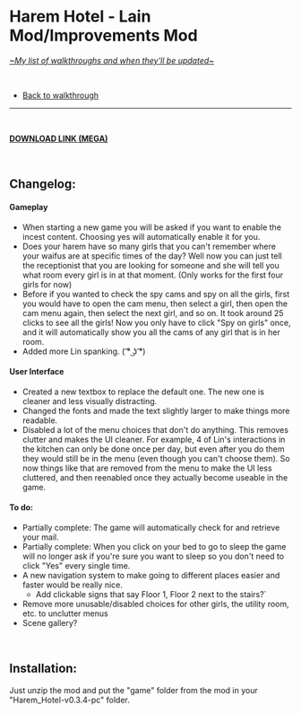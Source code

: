 # Harem Hotel - Lain Mod/Improvements Mod
[*\~My list of walkthroughs and when they'll be updated\~*](https://www.patreon.com/maimlain)

<br>

- [Back to walkthrough](https://github.com/maim-lain/haremhotel/blob/master/README.md)
 
---

<br>

[**DOWNLOAD LINK (MEGA)**]()

<br>

## Changelog:
#### Gameplay
- When starting a new game you will be asked if you want to enable the incest content. Choosing yes will automatically enable it for you.
- Does your harem have so many girls that you can't remember where your waifus are at specific times of the day? Well now you can just tell the receptionist that you are looking for someone and she will tell you what room every girl is in at that moment. (Only works for the first four girls for now)
- Before if you wanted to check the spy cams and spy on all the girls, first you would have to open the cam menu, then select a girl, then open the cam menu again, then select the next girl, and so on. It took around 25 clicks to see all the girls! Now you only have to click "Spy on girls" once, and it will automatically show you all the cams of any girl that is in her room.
- Added more Lin spanking. ( ͡° ͜ʖ ͡°)

#### User Interface
- Created a new textbox to replace the default one. The new one is cleaner and less visually distracting.
- Changed the fonts and made the text slightly larger to make things more readable.
- Disabled a lot of the menu choices that don't do anything. This removes clutter and makes the UI cleaner. For example, 4 of Lin's interactions in the kitchen can only be done once per day, but even after you do them they would still be in the menu (even though you can't choose them). So now things like that are removed from the menu to make the UI less cluttered, and then reenabled once they actually become useable in the game.

#### To do:
- Partially complete: The game will automatically check for and retrieve your mail.
- Partially complete: When you click on your bed to go to sleep the game will no longer ask if you're sure you want to sleep so you don't need to click "Yes" every single time.
- A new navigation system to make going to different places easier and faster would be really nice.
  - Add clickable signs that say Floor 1, Floor 2 next to the stairs?`
- Remove more unusable/disabled choices for other girls, the utility room, etc. to unclutter menus
- Scene gallery?

<br>

## Installation:
Just unzip the mod and put the "game" folder from the mod in your "Harem_Hotel-v0.3.4-pc" folder.
